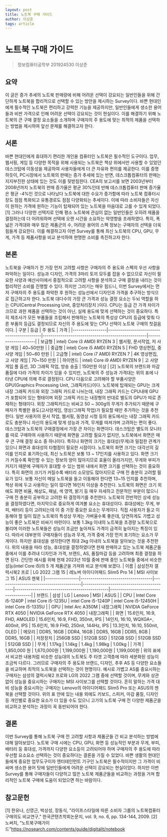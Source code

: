 ```yaml
---
layout: post
title: 노트북 구매 가이드
author: 이상준
tags: article
---
```


# 노트북 구매 가이드
> 정보컴퓨터공학부 201924530 이상준

## 요약 
이 글은 증가 추세의 노트북 판매량에 비해 어려운 선택이 강요되는 일반인들을 위해 간단하게 노트북을 합리적으로 선택할 수 있는 방안을 제시하는 Survey이다. 바쁜 현대인에게 필수적인 노트북은 편리하고 강력한 기능을 제공하지만, 일반인들에게 생소한 용어들과 비싼 가격으로 인해 어려운 선택이 강요되는 것이 현실이다. 이를 해결하기 위해 노트북의 큰 구매 결정 요소들을 소개하며 구매자의 주 용도에 맞는 최적의 제품을 선택하는 방법을 제시하여 앞선 문제를 해결하고자 한다.

## 서론
바쁜 현대인에게 휴대하기 편리한 개인용 컴퓨터인 노트북은 필수적인 도구이다. 업무, 웹서핑, 게임 등 다양한 목적을 위해 사용되는 노트북은 책상 위에서만 사용할 수 있었던 데스크탑에 이동성을 제공하여 사용자들에게 더 큰 자유와 편의를 제공한다. 이를 증명하듯이, PC시장에서 노트북의 판매는 증가 추세에 있는 반면, 데스크톱컴퓨터의 판매는 지지부진한 상태에 있는 것도 이를 뒷받침한다. CEA의 보고서를 보면 2003년부터 2008년까지 노트북의 판매 증가율은 평균 30%인데 반해 데스크톱컴퓨터 판매 증가율은 평균 -4%인 것으로 나타났다 
노트북에 대한 수요가 증가함에 따라 노트북 컴퓨터시장도 점점 특화되고 유통경로도 점점 다양화되는 추세이다.  이에 따라 소비자들은 자신이 원하는 가격에 원하는 기능이 탑재되어 있는 노트북을 마음대로 고를 수 있게 되었다.[1] 그러나 다양한 선택지로 인해 평소 노트북에 관심이 없는 일반인들은 오히려 제품을 결정하는데 더 어려워하며 선택에 오랜 시간을 소요하는 악영향을 초래하였다. 특히, 폭넓은 가격대와 매우 많은 제품군의 수, 어려운 용어의 스펙 정보는 구매자의 선택을 더욱 힘들게 강요한다.
이를 해결하고자 이번 Survey를 통해 최신 노트북의 CPU, GPU, 무게, 가격 등 제품사항을 비교 분석하여 현명한 소비를 촉진하고자 한다. 

## 본론
노트북을 구매하기 전 가장 먼저 고려할 사항은 구매자의 주 용도와 스펙의 우선 사항을 파악하는 일이다. 성능과 디자인, 가격의 3마리 토끼 모두를 잡을 수 없으므로 자신이 필요한 사양과 예산사이에서 중점적으로 고려할 사항을 분석하고 구매 결정을 내리는 것이 합리적인 소비를 진행할 수 있다. 하지만 그러기는 매우 힘드니, 이번 Survey에서는 먼저 구매자의 주 용도를 파악한 후 원하는 성능선에서 디자인과 가격을 추구하는 방식으로 접근하고자 한다.
노트북 대다수의 가장 큰 가격과 성능 결정 요소는 두뇌 역할을 하는 CPU(Central Processing Unit, 중앙처리장치 )이다. CPU는 등급 간 가격 차이가 크므로 과한 제품을 선택하는 것이 아닌, 실제 용도에 맞게 선택하는 것이 중요하다. 특히 제조사가 모든 부품들을 조립해서 판매하는 노트북의 특성상 CPU의 등급에 맞춰 다른 부품의 등급도 결정되므로 자신의 주 용도에 맞는 CPU 선택이 노트북 구매의 첫걸음이다.
|     구분        |     등급                                   |     주 용도                                        |     가격            |
|-----------------|--------------------------------------------|----------------------------------------------------|---------------------|
|     보급형      |     intel)   Core i3     AMD)   RYZEN 3    | 웹서핑, 문서작업, 저 사양 게임                     |     40~50만원       |
|     중급형      |     intel)   Core i5     AMD)   RYZEN 5    | FHD 영상편집, 중 사양 게임                         |     50~60 만원      |
|     고급형      |     intel)   Core i7     AMD)   RYZEN 7    | 4K 영상편집, 고 사양 게임                          |     70~150 만원     |
|     하이엔드    |     intel)   Core i9     AMD)   RYZEN 9    | 고 사양 게임 풀 옵션, 3D 그래픽 작업, 방송 송출    |     150만원 이상    |
[2]
노트북의 브랜드와 마감품질에 다라 가격의 차이가 있을 수 있지만, 노트북의 주 성능과 가격대는 위의 표에 나타낸 CPU에 의해 주로 결정된다. 
CPU 다음으로 고려해야 할 부품사양은 GPU(Graphics Processing Unit, 그래픽카드)이다. 노트북에 탑재되는 GPU는 크게 내장 그래픽 카드와 외장 그래픽 카드로 나뉘는데, 내장 그래픽 카드는 CPU내에 GPU가 포함되어 있는 형태이며 외장 그래픽 카드는 내장형의 반대로 별도의 GPU가 따로 존재하는 형태이다. 외장 그래픽카드는 비싸고 50 ~ 300g의 무게가 추가되기 때문에 구매자가 특별한 용도(고사양게임, 영상/그래픽 작업)가 필요할 때만 추가하는 것을 추천한다. 일반 사용자의 문서 작업, 웹서핑, 동영상 시청 등의 용도에서는 내장 그래픽 카드로도 충분하니 자신의 용도에 맞게 성능과 가격, 무게를 따져가며 고려하는 편이 좋다.
데스크탑과 노트북의 구매결정에서 가장 큰 차이는 화면이다. 데스크탑은 별도의 모니터를 따로 구매하여 사용하기 때문에 화면을 고려할 필요가 없지만, 노트북에서 화면은 매우 큰 구매 결정 요소 중 하나이다.  특히나 화면의 크기는 휴대성(무게)과 밀접한 관계가 있으니 화면과 휴대성의 타협점이 필요한 시점이다. 노트북의 화면 크기는 대각선의 길이를 인치로 표기하는데, 최신 노트북은 보통 13 ~ 17인치를 사용하고 있다. 화면 크기가 커질수록 확인할 수 있는 정보의 양이 많아지므로 효율이 올라가지만, 무게와 부피가 커지기 때문에 구매자가 휴대할 수 있는 범위 내에서 화면 크기를 선택하는 것이 중요하다. 특히 화면의 크기가 커질수록 배터리 소모양도 많아지므로 구매 전 충분히 고려할 필요가 있다. 보통 자신이 매일 노트북을 들고 이동해야 한다면 13~15 인치를 추천하며, 책상 위에 두고 사용하는 일이 많다면 16인치 이상을 추천한다. 노트북의 화면은 크기 외에도 화면 비율, 해상도, 패널, 색 영역, 밝기 등 매우 자세하고 전문적인 부분이 많으니 구매 전 충분히 공부하고 고려한 뒤 결정하기를 추천한다.
노트북의 전반적인 상세 성능을 결정하였다면, 마지막으로 중요하게 여겨볼 요소는 휴대성이다. 휴대성에는 무게, 부피, 배터리 등이 고려되는데 이 중 가장 중요한 요소는 무게이다. 직접 사용자가 들고 이동해야 할 일이 많은 노트북의 특성상 무게는 가벼울수록 좋은데, 당연하게도 가볍고 성능이 좋은 노트북은 비싸기 마련이다. 보통 1.3kg 이내의 노트북을 초경량 노트북으로 불리며 이러한 노트북들은 성능이 조금만 높아져도 가격이 급격히 높아지는 특징이 있다. 따라서 대부분의 구매자들이 성능과 무게, 가격 중에 가장 먼저 포기하는 요소가 무게이다. 하지만 휴대성을 생각한다면 최대 2kg 이내의 노트북을 알아보는 것을 추천한다.
위의 내용을 따라 성능, 휴대성을 결정하였다면 현재 판매하고 있는 노트북 제품군들 중에서 이를 추려내 디자인과 가격, 브랜드, AS, 품질마감 등을 고려하며 최종 결정을 하면 된다. 간단한 예시를 위해 현재 2023년 10월 중에 판매 중인 노트북들 중에서 비슷한 성능(intel Core i5)의 5 개 제품군을 가져와 비교 분석해 보겠다.
|     이름        |     삼성전자 갤럭시북2 프로        |     LG 2022 그램 15                     |     레노버 아이디어패드 Slim5 Pro 14      |     MSI 사이보그 15                           |     ASUS 젠북                        |
|-----------------|------------------------------------|-----------------------------------------|-------------------------------------------|-----------------------------------------------|--------------------------------------|
|     브랜드      |     삼성                           |     LG                                  |     Lenovo                                |     MSI                                       |     ASUS                             |
|     CPU         |     Intel Core i5-1240P            |     intel Core i5-1235U                 |     intel Core i5-1240P                   |     intel Core i5-12450H                      |     intel Core i5-1335U              |
|     GPU         |     Intel Arc A350M                |     내장그래픽                          |     NVIDIA GeForce RTX 4050               |     NVIDIA GeForce RTX 4050                   |     내장그래픽                       |
|     화면        |     15.6인치, 16:9, FHD, AMOLED    |     15.6인치, 16:9, FHD, 350nit, IPS    |     14인치, 16:10, WQXGA+, 400nit, IPS    |     15.6인치, 16:9 FHD, 250nit, 144Hz, IPS    |     13.3인치, 16:10, 550nit, OLED    |
|     메모리      |     DDR5, 16GB                     |     DDR4, 16GB                          |     DDR5, 16GB                            |     DDR5, 8GB                                 |     DDR5, 16GB                       |
|     저장장치    |     256GB SSD                      |     512GB SSD                           |     512GB SSD                             |     512GB SSD                                 |     512GB SSD                        |
|     무게        |     1.17kg                         |     1.14kg                              |     1.4kg                                 |     1.98kg                                    |     1.00kg                           |
|     가격        |     1,850,000 원                   |     1,670,000원                         |     1,199,000원                           |     1,190,000원                               |     1,199,000원                      |
위의 표에서 비교한 내용처럼 비슷한 성능대의 노트북도 주 타겟 고객층에 따라 세분화된 성능이 조금씩 다르다. 그러므로 구매자의 주 용도와 브랜드, 디자인, 추후 AS 등 다양한 요소들을 비교하며 최적의 노트북을 선택하는 것이 현명이다. 예시로 가볍고 AS를 중요시하는 구매자는 삼성의 갤럭시북2 프로와 LG의 2022 그램 중에 선택할 것이며, 무게와 상관없이 성능을 중요시하는 구매자는 MSI 사이보그를 선택할 것이다. 흔히 말하는 가격 대비 성능을 중요시하는 구매자는 Lenovo의 아이디어패드 Slim5 Pro 또는 ASUS의 젠북을 선택할 것이다. 위의 표 안에 있는 내용 외에도 키보드, 스피커, 마감 품질, 디자인 등 개인별로 중요한 요소가 더 있을 수도 있으니 고가의 노트북 구매 전 다양한 제품군을 비교하고 분석하는 과정이 꼭 동반되어야 한다.

## 결론
이번 Survey를 통해 노트북 구매 전 고려할 사항과 제품군들 간 비교 분석하는 방법에 대해 알아보았다.  노트북 구매 시에는 CPU, GPU, 화면 등 성능적인 부분과 무게, 부피, 배터리 등 휴대성, 가격까지 다양한 요소등이 고려되어야 하며 구매자의 주 용도에 따라 우선할 요소요소 선택하는 것이 중요하다는 결론을 가질 수 있었다.
바쁜 생활의 현대인들에게 중요한 업무도구이자 엔터테인먼트 기구인 노트북은 필수적이지만 그 가격이 비싸며 생소한 용어 탓에 일반인들에게 어려운 선택이 강요되는 현실이었다. 하지만 이번 Survey를 통해 구매자들이 다양하고 많은 노트북 제품군들을 비교하는 과정을 거쳐 합리적인 노트북 구매에 도움이 되었으면 하는 바람이다.

## 참고문헌
[1] 한유나, 신영근, 박상성, 장동식, "라이프스타일에 따른 소비자 그룹의 노트북컴퓨터 구매의도 비교연구," 한국콘텐츠학회논문지, vol. 9, no. 6, pp. 134-144, 2009.
[2] 노써치, “노트북구매가이드”https://nosearch.com/contents/guide/digitalit/notebook